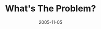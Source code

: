 ---
layout: message
category: message
series: "Death of Religion"
title: "What's The Problem?"
date: 2005-11-05
message_id: 95
---